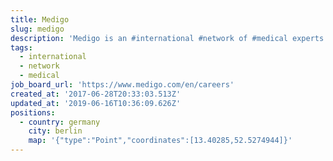 ```yaml
---
title: Medigo
slug: medigo
description: 'Medigo is an #international #network of #medical experts'
tags:
  - international
  - network
  - medical
job_board_url: 'https://www.medigo.com/en/careers'
created_at: '2017-06-28T20:33:03.513Z'
updated_at: '2019-06-16T10:36:09.626Z'
positions:
  - country: germany
    city: berlin
    map: '{"type":"Point","coordinates":[13.40285,52.5274944]}'
---
```


